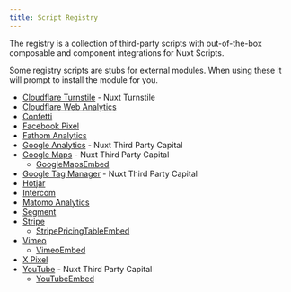 ```yaml
---
title: Script Registry
---
```


The registry is a collection of third-party scripts with out-of-the-box composable and component integrations for Nuxt Scripts.

Some registry scripts are stubs for external modules. When using these it will prompt to install the module for you.

- [Cloudflare Turnstile](#cloudflare-turnstile) - Nuxt Turnstile
- [Cloudflare Web Analytics](#cloudflare-web-analytics)
- [Confetti](#confetti)
- [Facebook Pixel](#facebook-pixel)
- [Fathom Analytics](#fathom-analytics)
- [Google Analytics](#google-analytics) - Nuxt Third Party Capital
- [Google Maps](#google-maps) - Nuxt Third Party Capital
  - [GoogleMapsEmbed](#google-maps-embed)
- [Google Tag Manager](#google-tag-manager) - Nuxt Third Party Capital
- [Hotjar](#hotjar)
- [Intercom](#intercom)
- [Matomo Analytics](#matomo-analytics)
- [Segment](#segment)
- [Stripe](#stripe)
  - [StripePricingTableEmbed](#stripe-pricing-table-mbed)
- [Vimeo](#vimeo-embed)
  - [VimeoEmbed](#vimeo-embed)
- [X Pixel](#x-pixel)
- [YouTube](#youtube) - Nuxt Third Party Capital
  - [YouTubeEmbed](#youtube-embed)
